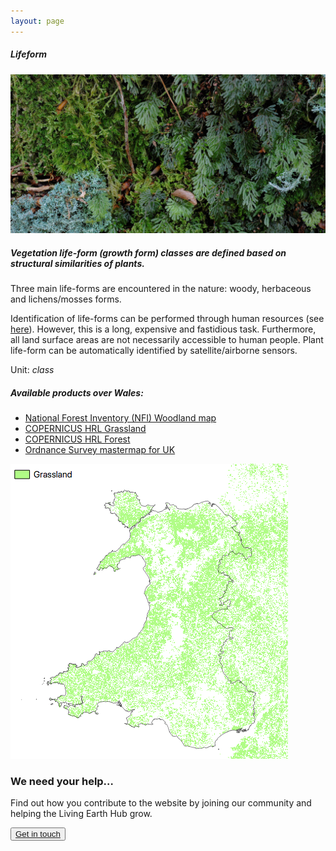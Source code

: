 ```yaml
---
layout: page
---
```


<!-- Content-section-start -->
<div class="container">
	<div class="row">
		<div class="col-12 mt-60">
			<h5 class="common-title">Lifeform</h5>
		</div>
		<div class="col-xs-12 col-sm-12 col-ms-9 col-lg-9 col-xl-9 col-xxl-9">
			<div class="common-image pb-5">
				<img src="/assets/img/Wales/Big/lifeform.jpg" class="img-fluid" alt="Lifeform">
			</div>
			<div>
				<h5 class="font-weight-bold">Vegetation life-form (growth form) classes are defined based on structural similarities of plants.</h5>
				<div class="pt-4">
					<p>Three main life-forms are encountered in the nature: woody, herbaceous and lichens/mosses forms.</p>
					<p>Identification of life-forms can be performed through human resources (see <a href="https://livingearth.aber.ac.uk/data/ground-measurements/technics/lifeform-ground-measurements/" target="_blank">here</a>). However, this is a long, expensive and fastidious task. Furthermore, all land surface areas are not necessarily accessible to human people. Plant life-form can be automatically identified by satellite/airborne sensors.</p>
					<p>Unit: <i>class</i></p>
				</div>
			</div>
			<div class="row">
				<div class="col-xs-12 col-sm-6 col-md-7 col-lg-8">
					<div class="py-5">
						<h5 class="font-weight-bold mb-4">Available products over Wales:</h5>
						<ul class="list-title">
							<li class="list-item"><a href="http://data-forestry.opendata.arcgis.com/" target="_blank">National Forest Inventory (NFI) Woodland map</a>&nbsp;</li>
							<li class="list-item"><a href="https://livingearth.aber.ac.uk/data/remote-sensing-algorithms/life-form-remote-sensing-algorithms/copernicus-hrl-grassland/" target="_blank">COPERNICUS&nbsp;HRL Grassland</a>&nbsp;</li>
							<li class="list-item"><a href="https://livingearth.aber.ac.uk/data/remote-sensing-algorithms/life-form-remote-sensing-algorithms/copernicus-high-resolution-forest-type-hrl-fty/" target="_blank">COPERNICUS&nbsp;HRL Forest</a>&nbsp;</li>
							<li class="list-item"><a href="https://livingearth.aber.ac.uk/data/remote-sensing-algorithms/life-form-remote-sensing-algorithms/ordnance-survey-mastermap-for-uk/" target="_blank">Ordnance Survey mastermap for UK</a></li>
						</ul>
					</div>
				</div>
				<div class="col-xs-12 col-sm-6 col-md-5 col-lg-4">
					<div class="pt-2 pb-5">
						<img src="/assets/img/Wales/maps/lifeform.png" class="img-fluid" alt="Map">
					</div>
				</div>
			</div>
		</div>
	</div>
</div>
<!-- Content-section-end -->

<!-- get-in-section-Start -->
<div class="container mb-100">
	<div class="get-in-section-main">
		<div class="get-in-section-dsc">
			<h3>We need your help&hellip;</h3>
			<p>Find out how you contribute to the website by joining our community and helping the Living Earth Hub grow.</p>
		</div>
		<button type="button"><a href="/contact/">Get in touch</a></button>
	</div>
</div>
<!-- get-in-section-End -->